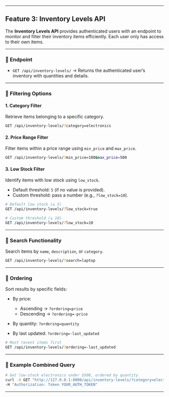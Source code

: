 
---

## Feature 3: Inventory Levels API

The **Inventory Levels API** provides authenticated users with an endpoint to monitor and filter their inventory items efficiently. Each user only has access to their own items.

---

### 🔹 Endpoint

* `GET /api/inventory-levels/` → Returns the authenticated user’s inventory with quantities and details.

---

### 🔹 Filtering Options

#### 1. **Category Filter**

Retrieve items belonging to a specific category.

```bash
GET /api/inventory-levels/?category=electronics
```

#### 2. **Price Range Filter**

Filter items within a price range using `min_price` and `max_price`.

```bash
GET /api/inventory-levels/?min_price=100&max_price=500
```

#### 3. **Low Stock Filter**

Identify items with low stock using `low_stock`.

* Default threshold: `5` (if no value is provided).
* Custom threshold: pass a number (e.g., `?low_stock=10`).

```bash
# Default low stock (≤ 5)
GET /api/inventory-levels/?low_stock=true  

# Custom threshold (≤ 10)
GET /api/inventory-levels/?low_stock=10
```

---

### 🔹 Search Functionality

Search items by `name`, `description`, or `category`.

```bash
GET /api/inventory-levels/?search=laptop
```

---

### 🔹 Ordering

Sort results by specific fields:

* By price:

  * Ascending → `?ordering=price`
  * Descending → `?ordering=-price`
* By quantity: `?ordering=quantity`
* By last updated: `?ordering=-last_updated`

```bash
# Most recent items first
GET /api/inventory-levels/?ordering=-last_updated
```

---

### 🔹 Example Combined Query

```bash
# Get low-stock electronics under $500, ordered by quantity
curl -X GET "http://127.0.0.1:8000/api/inventory-levels/?category=electronics&max_price=500&low_stock=5&ordering=quantity" \
-H "Authorization: Token YOUR_AUTH_TOKEN"
```

---
